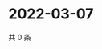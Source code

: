 # 2022-03-07

共 0 条

<!-- BEGIN WEIBO -->
<!-- 最后更新时间 Mon Mar 07 2022 02:16:18 GMT+0800 (China Standard Time) -->

<!-- END WEIBO -->
